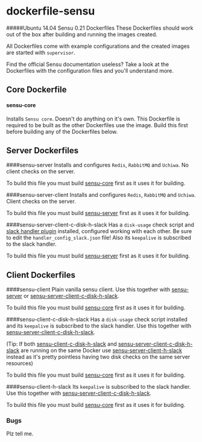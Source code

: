 # dockerfile-sensu

#####Ubuntu 14.04 Sensu 0.21 Dockerfiles
These Dockerfiles should work out of the box after building and running the images created.

All Dockerfiles come with example configurations and the created images are started with `supervisor`. 

Find the official Sensu documentation useless? Take a look at the Dockerfiles with the configuration files and you'll understand more.

## Core Dockerfile

#### sensu-core
Installs `Sensu core`. Doesn't do anything on it's own. This Dockerfile is required to be built as the other Dockerfiles use the image. Build this first before building any of the Dockerfiles below.

## Server Dockerfiles

####sensu-server
Installs and configures `Redis`, `RabbitMQ` and `Uchiwa`. No client checks on the server. 

To build this file you must build [sensu-core](#sensu-core) first as it uses it for building.

####sensu-server-client 
Installs and configures `Redis`, `RabbitMQ` and `Uchiwa`. Client checks on the server.

To build this file you must build [sensu-server](#sensu-server) first as it uses it for building.

####sensu-server-client-c-disk-h-slack
Has a `disk-usage` check script and [slack handler plugin](https://github.com/sensu-plugins/sensu-plugins-slack) installed, configured working with each other. Be sure to edit the `handler_config_slack.json` file! Also its `keepalive` is subscribed to the slack handler.

To build this file you must build [sensu-server](#sensu-server) first as it uses it for building.

## Client Dockerfiles

####sensu-client
Plain vanilla sensu client. Use this together with [sensu-server](#sensu-server) or [sensu-server-client-c-disk-h-slack](#sensu-server-client-c-disk-h-slack).

To build this file you must build [sensu-core](#sensu-core) first as it uses it for building.

####sensu-client-c-disk-h-slack
Has a `disk-usage` check script installed and its `keepalive` is subscribed to the slack handler. Use this together with [sensu-server-client-c-disk-h-slack](#sensu-server-client-c-disk-h-slack). 

(Tip: If both [sensu-client-c-disk-h-slack](#sensu-client-c-disk-h-slack) and [sensu-server-client-c-disk-h-slack](#sensu-server-client-c-disk-h-slack) are running on the same Docker use [sensu-server-client-h-slack](#sensu-server-client-h-slack) instead as it's pretty pointless having two disk checks on the same server resources)

To build this file you must build [sensu-core](#sensu-core) first as it uses it for building.

####sensu-client-h-slack
Its `keepalive` is subscribed to the slack handler. Use this together with [sensu-server-client-c-disk-h-slack](#sensu-server-client-c-disk-h-slack).

To build this file you must build [sensu-core](#sensu-core) first as it uses it for building.

### Bugs

Plz tell me.
